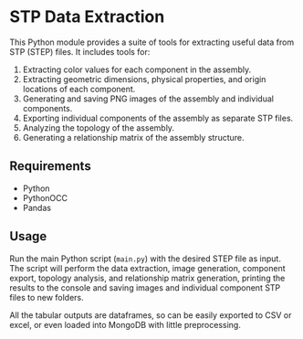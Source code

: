 # STP Data Extraction

This Python module provides a suite of tools for extracting useful data from STP (STEP) files. It includes tools for:

1. Extracting color values for each component in the assembly.
2. Extracting geometric dimensions, physical properties, and origin locations of each component.
3. Generating and saving PNG images of the assembly and individual components.
4. Exporting individual components of the assembly as separate STP files.
5. Analyzing the topology of the assembly.
6. Generating a relationship matrix of the assembly structure.

## Requirements

- Python
- PythonOCC 
- Pandas


## Usage

Run the main Python script (`main.py`) with the desired STEP file as input. The script will perform the data extraction, image generation, component export, topology analysis, and relationship matrix generation, printing the results to the console and saving images and individual component STP files to new folders.

All the tabular outputs are dataframes, so can be easily exported to CSV or excel, or even loaded into MongoDB with little preprocessing.


